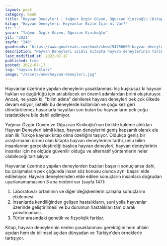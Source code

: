 ```yaml
---
layout: post
category: book
title: "Hayvan Deneyleri | Yağmur Özgür Güven, Oğuzcan Kınıkoğlu (Kitap)"
kitap: "Hayvan Deneyleri: Hayvanlar Bizim İçin mi Var?"
tr: "-"
yazar: "Yağmur Özgür Güven, Oğuzcan Kınıkoğlu"
yil: "2021"
sayfa: "240"
goodreads: "https://www.goodreads.com/book/show/54756609-hayvan-deneyleri"
description: "Hayvan Deneyleri isimli kitapta hayvan deneylerinin tarihi, unlu bilim insanlarının gerçekleştirdiği başlıca hayvan deneyleri, hayvan deneylerinin insanlar için ne ölçüde güvenilir olduğu ve alternatif yöntemlerin neler olabileceği tartışılıyor."
last_modified_at: 2022-07-17
published: true
posted: 2022-07-17
tag: "hayvan hakları"
image: "/assets/new/hayvan-deneyleri.jpg"
---
```


Hayvanlar üzerinde yapılan deneylerin yasaklanması hiç kuşkusuz ki hayvan hakları ve özgürlüğü için atılabilecek en önemli adımlardan birini oluşturuyor. Ancak, ne yazık ki, "bilim adına" denilerek hayvan deneyleri pek çok ülkede devam ediyor, üstelik bu deneylerde kullanılan ve çoğu kez geri döndürülemez hasarlarla hayatları son bulan bu hayvanların pek çoğu istatistiklere bile dahil edilmiyor.  

Yağmur Özgür Güven ve Oğuzcan Kinikoğlu’nun birlikte kaleme aldıkları Hayvan Deneyleri isimli kitap, hayvan deneylerini geniş kapsamlı olarak ele alan ilk Türkçe kaynak kitap olma özelliğini taşıyor. Oldukça geniş bir araştırmanın ürünü olan kitapta hayvan deneylerinin tarihi, unlu bilim insanlarının gerçekleştirdiği başlıca hayvan deneyleri, hayvan deneylerinin insanlar için ne ölçüde güvenilir olduğu ve alternatif yöntemlerin neler olabileceği tartışılıyor. 

Hayvanlar üzerinde yapılan deneylerden bazıları başarılı sonuçlansa dahi, bu çalışmaların pek çoğunda insan söz konusu olunca aynı başarı elde edilemiyor. Hayvan deneylerinden elde edilen sonuçların insanlara doğrudan uyarlanamamasının 3 ana nedeni var (sayfa 147):
 
1. Laboratuvar ortamının ve diğer değişkenlerin çalışma sonuçlarını etkilemesi.
2. İnsanlarda kendiliğinden gelişen hastalıkların, suni yolla hayvanlar üzerinde geliştirilmesi ve bu durumun hastalıkları tam olarak yansıtmaması.
3. Türler arasındaki genetik ve fizyolojik farklar.

Kitap, hayvan deneylerinin neden yasaklanması gerektiğini hem ahlaki açıdan hem de bilimsel açıdan dünyadan ve Türkiye'den örneklerle tartışıyor.
